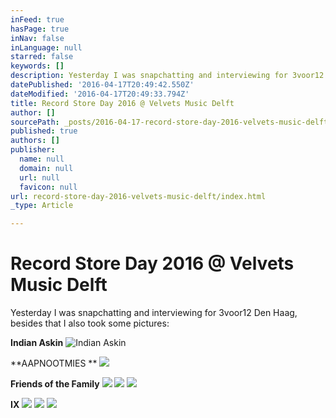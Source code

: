 ```yaml
---
inFeed: true
hasPage: true
inNav: false
inLanguage: null
starred: false
keywords: []
description: Yesterday I was snapchatting and interviewing for 3voor12 Den Haag
datePublished: '2016-04-17T20:49:42.550Z'
dateModified: '2016-04-17T20:49:33.794Z'
title: Record Store Day 2016 @ Velvets Music Delft
author: []
sourcePath: _posts/2016-04-17-record-store-day-2016-velvets-music-delft.md
published: true
authors: []
publisher:
  name: null
  domain: null
  url: null
  favicon: null
url: record-store-day-2016-velvets-music-delft/index.html
_type: Article

---
```

# Record Store Day 2016 @ Velvets Music Delft

Yesterday I was snapchatting and interviewing for 3voor12 Den Haag, besides that I also took some pictures:

**Indian Askin**
![Indian Askin](https://the-grid-user-content.s3-us-west-2.amazonaws.com/fa203988-3212-4d98-9e16-914cdc88e7cf.jpg)

**AAPNOOTMIES **
![](https://the-grid-user-content.s3-us-west-2.amazonaws.com/7278549d-83e5-4eda-b6b6-47b3e0950207.jpg)

**Friends of the Family**
![](https://the-grid-user-content.s3-us-west-2.amazonaws.com/4160cd94-038e-4787-84b0-cd82e7fd38fa.jpg)
![](https://the-grid-user-content.s3-us-west-2.amazonaws.com/3078f5a8-9210-4aba-95a5-12983c328a9c.jpg)
![](https://the-grid-user-content.s3-us-west-2.amazonaws.com/05558a79-d33d-4dbe-ad95-278a2252e193.jpg)

**IX**
![](https://the-grid-user-content.s3-us-west-2.amazonaws.com/bcea7d87-125c-47e2-aeeb-2c4a5f8958c5.jpg)
![](https://the-grid-user-content.s3-us-west-2.amazonaws.com/c4f2a95a-2da3-41a4-87c3-14f5be64840c.jpg)
![](https://the-grid-user-content.s3-us-west-2.amazonaws.com/a923e0fd-59a7-4ba1-9853-c97fa1ab8e37.jpg)